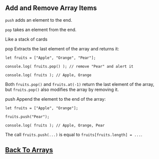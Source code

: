 
## Add and Remove Array Items

`push` adds an element to the end.

`pop` takes an element from the end.

Like a stack of cards

pop
Extracts the last element of the array and returns it:
```
let fruits = ["Apple", "Orange", "Pear"];

console.log( fruits.pop() ); // remove "Pear" and alert it

console.log( fruits ); // Apple, Orange
```
Both `fruits.pop()` and `fruits.at(-1)` return the last element of the array, but `fruits.pop()` also modifies the array by removing it.

push
Append the element to the end of the array:
```
let fruits = ["Apple", "Orange"];

fruits.push("Pear");

console.log( fruits ); // Apple, Orange, Pear
```
The call `fruits.push(...)` is equal to `fruits[fruits.length] = ...`.


## [Back To Arrays](../arrays.md)

